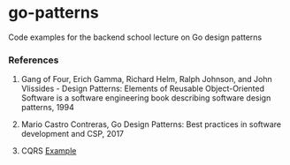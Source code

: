 # go-patterns

Code examples for the backend school lecture on Go design patterns

### References

1. Gang of Four, Erich Gamma, Richard Helm, Ralph Johnson, and John Vlissides - Design Patterns: Elements of Reusable Object-Oriented Software is a software engineering book describing software design patterns, 1994

2. Mario Castro Contreras, Go Design Patterns: Best practices in software development and CSP, 2017

3. CQRS [Example](https://docs.aws.amazon.com/prescriptive-guidance/latest/modernization-data-persistence/cqrs-pattern.html)
